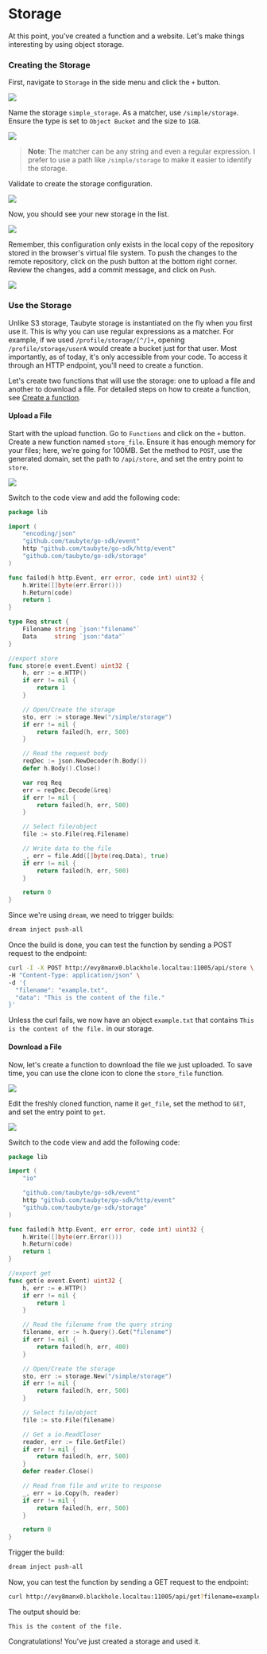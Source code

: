 # Storage

<!-- Source: docs-old/01-dev-getting-started/05-create-and-use-storage.md -->
At this point, you've created a function and a website. Let's make things interesting by using object storage.

### Creating the Storage

First, navigate to `Storage` in the side menu and click the `+` button.

![](/images/webconsole-dreamland-create-new-storage.png)

Name the storage `simple_storage`. As a matcher, use `/simple/storage`. Ensure the type is set to `Object Bucket` and the size to `1GB`.

![](/images/webconsole-dreamland-create-new-storage-modal.png)
> **Note**: The matcher can be any string and even a regular expression. I prefer to use a path like `/simple/storage` to make it easier to identify the storage.

Validate to create the storage configuration.

![](/images/webconsole-dreamland-create-new-storage-modal-done.png)

Now, you should see your new storage in the list.

![](/images/webconsole-dreamland-create-new-storage-modal-listed.png)

Remember, this configuration only exists in the local copy of the repository stored in the browser's virtual file system. To push the changes to the remote repository, click on the push button at the bottom right corner. Review the changes, add a commit message, and click on `Push`.

![](/images/webconsole-dreamland-create-new-storage-push-modal-2.png)

### Use the Storage

Unlike S3 storage, Taubyte storage is instantiated on the fly when you first use it. This is why you can use regular expressions as a matcher. For example, if we used `/profile/storage/[^/]+`, opening `/profile/storage/userA` would create a bucket just for that user. Most importantly, as of today, it's only accessible from your code. To access it through an HTTP endpoint, you'll need to create a function.

Let's create two functions that will use the storage: one to upload a file and another to download a file. For detailed steps on how to create a function, see [Create a function](../getting-started/first-function.md).

#### Upload a File

Start with the upload function. Go to `Functions` and click on the `+` button. Create a new function named `store_file`. Ensure it has enough memory for your files; here, we're going for 100MB. Set the method to `POST`, use the generated domain, set the path to `/api/store`, and set the entry point to `store`.

![](/images/webconsole-dreamland-create-new-storage-upload-func.png)

Switch to the code view and add the following code:

```go
package lib

import (
	"encoding/json"
	"github.com/taubyte/go-sdk/event"
	http "github.com/taubyte/go-sdk/http/event"
	"github.com/taubyte/go-sdk/storage"
)

func failed(h http.Event, err error, code int) uint32 {
	h.Write([]byte(err.Error()))
	h.Return(code)
	return 1
}

type Req struct {
	Filename string `json:"filename"`
	Data     string `json:"data"`
}

//export store
func store(e event.Event) uint32 {
	h, err := e.HTTP()
	if err != nil {
		return 1
	}

    // Open/Create the storage
	sto, err := storage.New("/simple/storage")
	if err != nil {
		return failed(h, err, 500)
	}

    // Read the request body
	reqDec := json.NewDecoder(h.Body())
	defer h.Body().Close()

	var req Req
	err = reqDec.Decode(&req)
	if err != nil {
		return failed(h, err, 500)
	}

    // Select file/object
	file := sto.File(req.Filename)

    // Write data to the file
	_, err = file.Add([]byte(req.Data), true)
	if err != nil {
		return failed(h, err, 500)
	}

	return 0
}
```

Since we're using `dream`, we need to trigger builds:

```bash
dream inject push-all
```

Once the build is done, you can test the function by sending a POST request to the endpoint:

```bash
curl -I -X POST http://evy8manx0.blackhole.localtau:11005/api/store \
-H "Content-Type: application/json" \
-d '{
  "filename": "example.txt",
  "data": "This is the content of the file."
}'
```

Unless the curl fails, we now have an object `example.txt` that contains `This is the content of the file.` in our storage.

#### Download a File

Now, let's create a function to download the file we just uploaded. To save time, you can use the clone icon to clone the `store_file` function.

![](/images/webconsole-dreamland-create-new-storage-download-func-clone.png)

Edit the freshly cloned function, name it `get_file`, set the method to `GET`, and set the entry point to `get`.

![](/images/webconsole-dreamland-create-new-storage-download-func-edit.png)

Switch to the code view and add the following code:

```go
package lib

import (
	"io"

	"github.com/taubyte/go-sdk/event"
	http "github.com/taubyte/go-sdk/http/event"
	"github.com/taubyte/go-sdk/storage"
)

func failed(h http.Event, err error, code int) uint32 {
	h.Write([]byte(err.Error()))
	h.Return(code)
	return 1
}

//export get
func get(e event.Event) uint32 {
	h, err := e.HTTP()
	if err != nil {
		return 1
	}

    // Read the filename from the query string
	filename, err := h.Query().Get("filename")
	if err != nil {
		return failed(h, err, 400)
	}

    // Open/Create the storage
	sto, err := storage.New("/simple/storage")
	if err != nil {
		return failed(h, err, 500)
	}

    // Select file/object
	file := sto.File(filename)

    // Get a io.ReadCloser
	reader, err := file.GetFile()
	if err != nil {
		return failed(h, err, 500)
	}
	defer reader.Close()

    // Read from file and write to response
	_, err = io.Copy(h, reader)
	if err != nil {
		return failed(h, err, 500)
	}

	return 0
}
```

Trigger the build:

```bash
dream inject push-all
```

Now, you can test the function by sending a GET request to the endpoint:

```bash
curl http://evy8manx0.blackhole.localtau:11005/api/get?filename=example.txt
```

The output should be:

```
This is the content of the file.
```

Congratulations! You've just created a storage and used it.
